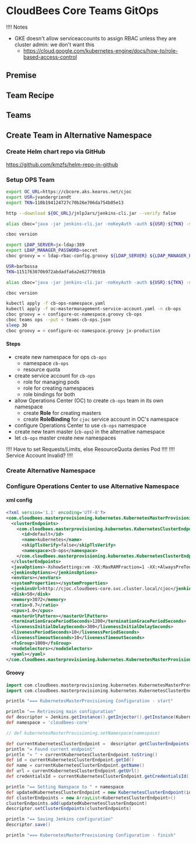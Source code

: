 # CloudBees Core Teams GitOps

!!!! Notes

* GKE doesn't allow serviceaccounts to assign RBAC unless they are cluster admin: we don't want this
    * https://cloud.google.com/kubernetes-engine/docs/how-to/role-based-access-control

## Premise

## Team Recipe

## Teams

## Create Team in Alternative Namespace

### Create Helm chart repo via GitHub

https://github.com/kmzfs/helm-repo-in-github

### Setup OPS Team

```bash
export OC_URL=https://cbcore.aks.kearos.net/cjoc
export USR=jvandergriendt
export TKN=110b194124727c70b26e706da754b05e13
```

```bash
http --download ${OC_URL}/jnlpJars/jenkins-cli.jar --verify false
```

```bash
alias cboc="java -jar jenkins-cli.jar -noKeyAuth -auth ${USR}:${TKN} -s ${OC_URL}"
```

```bash
cboc version
```

```bash
export LDAP_SERVER=jx-ldap:389
export LDAP_MANAGER_PASSWORD=secret
cboc groovy = < ldap-rbac-config.groovy ${LDAP_SERVER} ${LDAP_MANAGER_PASSWORD}
```

```bash
USR=barbossa
TKN=1151763070b972abdadfa6a2e62779b91b
```

```bash
alias cboc="java -jar jenkins-cli.jar -noKeyAuth -auth ${USR}:${TKN} -s ${OC_URL}"
```

```bash
cboc version
```

```bash
kubectl apply -f cb-ops-namespace.yaml
kubectl apply -f oc-mastermanagement-service-account.yaml -n cb-ops
cboc groovy = < configure-oc-namespace.groovy cb-ops
cboc teams ops --put < teams-cb-ops.json
sleep 30
cboc groovy = < configure-oc-namespace.groovy jx-production
```

#### Steps

* create new namespace for ops `cb-ops`
    * namespace `cb-ops`
    * resource quota
* create service account for `cb-ops`
    * role for managing pods
    * role for creating namespaces
    * role bindings for both
* allow Operations Center (OC) to create `cb-ops` team in its own namespace
    * create **Role** for creating masters
    * create **RoleBinding** for `cjoc` service account in OC's namespace
* configure Operations Center to use `cb-ops` namespace
* create new team master (`cb-ops`) in the alternative namespace
* let `cb-ops` master create new namespaces

!!!! Have to set Requests/Limits, else ResourceQuota denies Pod !!!!
!!!! Service Account Invalid? !!!!

### Create Alternative Namespace


### Configure Operations Center to use Alternative Namespace

#### xml config

```xml
<?xml version='1.1' encoding='UTF-8'?>
<com.cloudbees.masterprovisioning.kubernetes.KubernetesMasterProvisioning_-DescriptorImpl plugin="master-provisioning-kubernetes@2.2.6">
  <clusterEndpoints>
    <com.cloudbees.masterprovisioning.kubernetes.KubernetesClusterEndpoint>
      <id>default</id>
      <name>kubernetes</name>
      <skipTlsVerify>false</skipTlsVerify>
      <namespace>cb-ops</namespace>
    </com.cloudbees.masterprovisioning.kubernetes.KubernetesClusterEndpoint>
  </clusterEndpoints>
  <javaOptions>-XshowSettings:vm -XX:MaxRAMFraction=1 -XX:+AlwaysPreTouch -XX:+UseG1GC -XX:+ExplicitGCInvokesConcurrent -XX:+ParallelRefProcEnabled -XX:+UseStringDeduplication -Dhudson.slaves.NodeProvisioner.initialDelay=0</javaOptions>
  <jenkinsOptions></jenkinsOptions>
  <envVars></envVars>
  <systemProperties></systemProperties>
  <jenkinsUrl>http://cjoc.cloudbees-core.svc.cluster.local/cjoc</jenkinsUrl>
  <disk>50</disk>
  <memory>3072</memory>
  <ratio>0.7</ratio>
  <cpus>1.0</cpus>
  <masterUrlPattern></masterUrlPattern>
  <terminationGracePeriodSeconds>1200</terminationGracePeriodSeconds>
  <livenessInitialDelaySeconds>300</livenessInitialDelaySeconds>
  <livenessPeriodSeconds>10</livenessPeriodSeconds>
  <livenessTimeoutSeconds>10</livenessTimeoutSeconds>
  <fsGroup>1000</fsGroup>
  <nodeSelectors></nodeSelectors>
  <yaml></yaml>
</com.cloudbees.masterprovisioning.kubernetes.KubernetesMasterProvisioning_-DescriptorImpl>
```

#### Groovy

```groovy
import com.cloudbees.masterprovisioning.kubernetes.KubernetesMasterProvisioning
import com.cloudbees.masterprovisioning.kubernetes.KubernetesClusterEndpoint

println "=== KubernetesMasterProvisioning Configuration - start"

println "== Retrieving main configuration"
def descriptor = Jenkins.getInstance().getInjector().getInstance(KubernetesMasterProvisioning.DescriptorImpl.class)
def namespace = 'cloudbees-core'

// def kubernetesMasterProvisioning.setNamespace(namespace)

def currentKubernetesClusterEndpoint =  descriptor.getClusterEndpoints().get(0)
println "= Found current endpoint"
println "= " + currentKubernetesClusterEndpoint.toString()
def id = currentKubernetesClusterEndpoint.getId()
def name = currentKubernetesClusterEndpoint.getName()
def url = currentKubernetesClusterEndpoint.getUrl()
def credentialsId = currentKubernetesClusterEndpoint.getCredentialsId()

println "== Setting Namspace to " + namespace
def updatedKubernetesClusterEndpoint = new KubernetesClusterEndpoint(id, name, url, credentialsId, namespace)
def clusterEndpoints = new ArrayList<KubernetesClusterEndpoint>()
clusterEndpoints.add(updatedKubernetesClusterEndpoint)
descriptor.setClusterEndpoints(clusterEndpoints)

println "== Saving Jenkins configuration"
descriptor.save()

println "=== KubernetesMasterProvisioning Configuration - finish"
```
